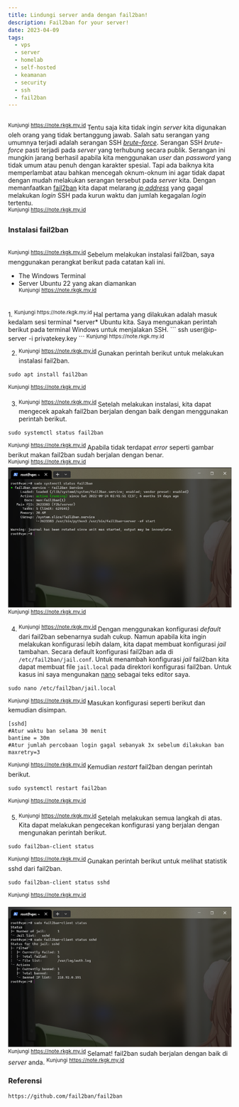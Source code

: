 ```yaml
---
title: Lindungi server anda dengan fail2ban!
description: Fail2ban for your server!
date: 2023-04-09
tags:
  - vps
  - server
  - homelab
  - self-hosted
  - keamanan
  - security
  - ssh
  - fail2ban
---
```


<br><sup class="watermark">Kunjungi https://note.rkgk.my.id </sup>
Tentu saja kita tidak ingin *server* kita digunakan oleh orang yang tidak bertanggung jawab. Salah satu serangan yang umumnya terjadi adalah serangan SSH [*brute-force*](https://en.wikipedia.org/wiki/Brute-force_attack). 
Serangan SSH *brute-force* pasti terjadi pada *server* yang terhubung secara publik. 
Serangan ini mungkin jarang berhasil apabila kita menggunakan *user* dan *password* yang tidak umum atau penuh dengan karakter spesial. 
Tapi ada baiknya kita memperlambat atau bahkan mencegah oknum-oknum ini agar tidak dapat dengan mudah melakukan serangan tersebut pada *server* kita. 
Dengan memanfaatkan [fail2ban](https://en.wikipedia.org/wiki/Fail2ban) kita dapat melarang [*ip address*](https://en.wikipedia.org/wiki/IP_address) yang gagal melakukan *login* SSH pada kurun waktu dan jumlah kegagalan *login* tertentu.
<br><sup class="watermark">Kunjungi https://note.rkgk.my.id </sup>

### Instalasi fail2ban
<br><sup class="watermark">Kunjungi https://note.rkgk.my.id </sup>
Sebelum melakukan instalasi fail2ban, saya menggunakan perangkat berikut pada catatan kali ini.
- The Windows Terminal 
- Server Ubuntu 22 yang akan diamankan
<br><sup class="watermark">Kunjungi https://note.rkgk.my.id </sup>
<br>
1. <sup class="watermark">Kunjungi https://note.rkgk.my.id </sup>
Hal pertama yang dilakukan adalah masuk kedalam sesi terminal *server* Ubuntu kita. Saya mengunakan perintah berikut pada terminal Windows untuk menjalakan SSH.
```
ssh user@ip-server -i privatekey.key
```
<sup class="watermark">Kunjungi https://note.rkgk.my.id </sup>

2. <sup class="watermark">Kunjungi https://note.rkgk.my.id </sup>
Gunakan perintah berikut untuk melakukan instalasi fail2ban.
```
sudo apt install fail2ban
```
<sup class="watermark">Kunjungi https://note.rkgk.my.id </sup>

3. <sup class="watermark">Kunjungi https://note.rkgk.my.id </sup>
Setelah melakukan instalasi, kita dapat mengecek apakah fail2ban berjalan dengan baik dengan menggunakan perintah berikut.
```
sudo systemctl status fail2ban
```
<sup class="watermark">Kunjungi https://note.rkgk.my.id </sup>
Apabila tidak terdapat *error* seperti gambar berikut makan fail2ban sudah berjalan dengan benar. <br><sup class="watermark">Kunjungi https://note.rkgk.my.id </sup><br>
![fail2ban - status](/public/fail2ban-status.png) 
<sup class="watermark">Kunjungi https://note.rkgk.my.id </sup>

4. <sup class="watermark">Kunjungi https://note.rkgk.my.id </sup>
Dengan menggunakan konfigurasi *default* dari fail2ban sebenarnya sudah cukup. Namun apabila kita ingin melakukan konfigurasi lebih dalam, kita dapat membuat konfigurasi *jail* tambahan. Secara default konfigurasi fail2ban ada di ```/etc/fail2ban/jail.conf```. Untuk menambah konfigurasi *jail* fail2ban kita dapat membuat file ```jail.local``` pada direktori konfigurasi fail2ban. Untuk kasus ini saya mengunakan [nano](https://en.wikipedia.org/wiki/GNU_nano) sebagai teks editor saya.
```
sudo nano /etc/fail2ban/jail.local
```
<sup class="watermark">Kunjungi https://note.rkgk.my.id </sup>
Masukan konfigurasi seperti berikut dan kemudian disimpan.
```
[sshd]
#Atur waktu ban selama 30 menit
bantime = 30m
#Atur jumlah percobaan login gagal sebanyak 3x sebelum dilakukan ban
maxretry=3
```
<sup class="watermark">Kunjungi https://note.rkgk.my.id </sup>
Kemudian *restart* fail2ban dengan perintah berikut.
```
sudo systemctl restart fail2ban
``` 
<sup class="watermark">Kunjungi https://note.rkgk.my.id </sup>

5. <sup class="watermark">Kunjungi https://note.rkgk.my.id </sup>
Setelah melakukan semua langkah di atas. Kita dapat melakukan pengecekan konfigurasi yang berjalan dengan mengunakan perintah berikut.
```
sudo fail2ban-client status
```
<sup class="watermark">Kunjungi https://note.rkgk.my.id </sup>
Gunakan perintah berikut untuk melihat statistik sshd dari fail2ban.
```
sudo fail2ban-client status sshd
```
<sup class="watermark">Kunjungi https://note.rkgk.my.id </sup>

![fail2ban - status ban](/public/fail2ban-statusban.png) 
<br>
<sup class="watermark">Kunjungi https://note.rkgk.my.id </sup>
Selamat! fail2ban sudah berjalan dengan baik di *server* anda. 
<sup class="watermark">Kunjungi https://note.rkgk.my.id </sup>

### Referensi
```
https://github.com/fail2ban/fail2ban
```
